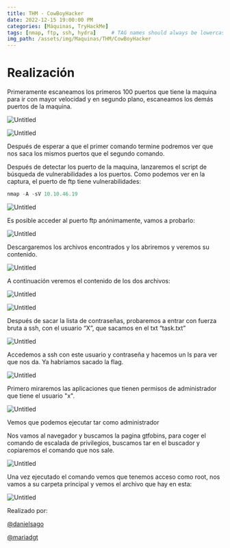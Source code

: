 ```yaml
---
title: THM - CowBoyHacker
date: 2022-12-15 19:00:00 PM
categories: [Máquinas, TryHackMe]
tags: [nmap, ftp, ssh, hydra]     # TAG names should always be lowercase
img_path: /assets/img/Maquinas/THM/CowBoyHacker
---
```


# Realización

Primeramente escaneamos los primeros 100 puertos que tiene la maquina para ir con mayor velocidad y en segundo plano, escaneamos los demás puertos de la maquina.

![Untitled](p.png)

![Untitled](p1.png)

Después de esperar a que el primer comando termine podremos ver que nos saca los mismos puertos que el segundo comando.

Después de detectar los puerto de la maquina, lanzaremos el script de búsqueda de vulnerabilidades a los puertos. Como podemos ver en la captura, el puerto de ftp tiene vulnerabilidades:

```jsx
nmap -A -sV 10.10.46.19
```

![Untitled](p2.png)

Es posible acceder al puerto ftp anónimamente, vamos a probarlo:

![Untitled](p3.png)

Descargaremos los archivos encontrados y los abriremos y veremos su contenido.

![Untitled](p4.png)

A continuación veremos el contenido de los dos archivos:

![Untitled](p5.png)

![Untitled](p6.png)

Después de sacar la lista de contraseñas, probaremos a entrar con fuerza bruta a ssh, con el usuario “X”, que sacamos en el txt “task.txt”

![Untitled](p7.png)

Accedemos a ssh con este usuario y contraseña y hacemos un ls para ver que nos da. Ya habríamos sacado la flag.

![Untitled](p8.png)

Primero miraremos las aplicaciones que tienen permisos de administrador que tiene el usuario "x".

![Untitled](p9.png)

Vemos que podemos ejecutar tar como administrador

Nos vamos al navegador y buscamos la pagina gtfobins, para coger el comando de escalada de privilegios, buscamos tar en el buscador y copiaremos el comando que nos sale.

![Untitled](p10.png)

Una vez ejecutado el comando vemos que tenemos acceso como root, nos vamos a su carpeta principal y vemos el archivo que hay en esta:

![Untitled](p11.png)

Realizado por:

[@danielsago](https://github.com/DanielSaGo)

[@mariadgt](https://github.com/mariadgt)